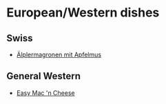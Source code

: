 # European/Western dishes

## Swiss
- [Älplermagronen mit Apfelmus](aelplermagronen-mit-apfelmus.md)

## General Western
- [Easy Mac 'n Cheese](easy-mac-n-cheese.md)
